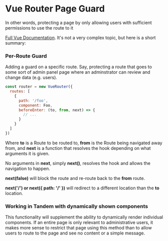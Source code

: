 # Vue Router Page Guard
In other words, protecting a page by only allowing users with sufficient permissions to use the route to it

[Full Vue Documentation](https://router.vuejs.org/guide/advanced/navigation-guards.html#in-component-guards). It's not a very complex topic, but here is a short summary:

### Per-Route Guard
Adding a guard on a specific route. Say, protecting a route that goes to some sort of admin panel page where an adminstrator can review and change data (e.g. users).

```javascript
const router = new VueRouter({
  routes: [
    {
      path: '/foo',
      component: Foo,
      beforeEnter: (to, from, next) => {
        // ...
      }
    }
  ]
})
```

Where **to** is a Route to be routed to, **from** is the Route being navigated away from, and **next** is a function that resolves the hook depending on what arguments it is given.

No arguments in **next**, simply **next()**, resolves the hook and allows the navigation to happen.

**next(false)** will block the route and re-route back to the **from** route.

**next('/') or next({ path: '/' })** will redirect to a different location than the **to** location.

### Working in Tandem with dynamically shown components

This functionality will supplement the ability to dynamically render individual components. If an entire page is only relevant to administrative users, it makes more sense to restrict that page using this method than to allow users to route to the page and see no content or a simple message.

